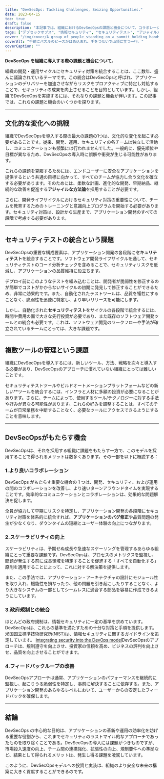 ```yaml
---
title: "DevSecOps: Tackling Challenges, Seizing Opportunities."
date: 2023-04-15
toc: true
draft: false
description: "本記事では、組織におけるDevSecOpsの課題と機会について、コラボレーションの向上、スケーラビリティの改善、政府規制との統合など、その内容を探ります。"
tags: ["デブセックオプス", "情報セキュリティ", "セキュリティテスト", "アジャイルメソドロジー", "コラボレーション", "官制", "オートメーション", "アプリケーション開発", "スケーラビリティ", "連続監視", "NISTガイドライン", "フィードバックループ", "モジュラリティ", "脆弱性", "ひんしつほしょう", "サイバーセキュリティ", "ITインフラ", "ソフトウェア開発ツール", "リスクマネージメント"]
cover: "/img/cover/A_group_of_people_standing_on_a_summit_holding_hands.png"
coverAlt: "手前にパズルのピースがはめ込まれ、手をつないで山頂に立つ一行。"
coverCaption: ""
---
```


**DevSecOps を組織に導入する際の課題と機会について**。

組織の開発・運用サイクルにセキュリティ対策を統合することは、ここ数年、盛んに議論されているテーマです。この統合はDevSecOpsと呼ばれ、アプリケーションのデリバリーを加速させながらリスクをプロアクティブに特定し対処することで、セキュリティの成果を向上させることを目的としています。しかし、組織でDevSecOpsを実施するには、それなりの課題と機会が伴います。この記事では、これらの課題と機会のいくつかを探ります。

______

## 文化的な変化への挑戦

組織でDevSecOpsを導入する際の最大の課題の1つは、文化的な変化を起こす必要があることです。従来、開発、運用、セキュリティの各チームは独立して活動し、コミュニケーションも頻繁には行われませんでした。一般的に、優先順位や目標が異なるため、DevSecOpsの導入時に誤解や衝突が生じる可能性があります。

これらの課題を克服するためには、エンドユーザーに安全なアプリケーションを提供するという共通の目標に向かって、すべてのチームが協力し合う文化を確立する必要があります。そのためには、柔軟な計画、進化的な開発、早期納品、継続的な改善を促進する**アジャイルな方法論**を採用することが必要です。

さらに、開発ライフサイクルにおけるセキュリティ対策の重要性について、チームを教育するためのトレーニングと意識向上プログラムを開始する必要があります。セキュリティ対策は、設計から生産まで、アプリケーション開発のすべての段階で考慮する必要があります。

______

## セキュリティテストの統合という課題

DevSecOpsの重要な構成要素は、アプリケーション開発の各段階に**セキュリティテスト**を統合することです。ソフトウェア開発ライフサイクルを通して、セキュリティテストのコード分析チェックを含めることで、セキュリティリスクを低減し、アプリケーションの品質維持に役立ちます。

デプロイ前にこのようなテストを組み込むことは、開発者が脆弱性を修正するのが簡単でコストがかからないサイクルの初期に発見して修正することができるため、非常に効果的です。また、自動化されたテストツールは、品質を犠牲にすることなく、脆弱性を迅速に特定し、より早いリリースを可能にします。

しかし、自動化された**セキュリティテスト**をサイクルの各段階で統合するには、時間や費用の面で大きな先行投資が必要であり、また既存のソフトウェア開発ツールとの統合も必要です。これは、ソフトウェア開発のワークフローや手法が確立されているチームにとっては、大きな課題です。

______

## 複数ツールの管理という課題

組織にDevSecOpsを導入するには、新しいツール、方法、戦略を次々と導入する必要があり、DevSecOpsのアプローチに慣れていない組織にとっては難しいことです。

セキュリティテストツールやビルドオートメーションプラットフォームなどの新しい**ツールを統合するには、インフラと人材に多額の投資が必要になることがあります。さらに、チームによって、使用するツール/テクノロジーに対する手法や好みが異なる可能性があります。これらの好みを調整することは、すべてのチームが日常業務を中断することなく、必要なツールにアクセスできるようにすることを意味します。

______

## DevSecOpsがもたらす機会

DevSecOpsは、それを採用する組織に課題をもたらす一方で、このモデルを採用することで得られるメリットは数多くあります。その一部を以下に概説する：

### 1.より良いコラボレーション

DevSecOps がもたらす重要な機会の 1 つは、開発、セキュリティ、および運用の間のコラボレーションを改善し、より速いターンアラウンドタイムを実現することです。効率的なコミュニケーションとコラボレーションは、効果的な問題解決を促します。

全員が協力して早期にリスクを特定し、アプリケーション開発の各段階にセキュリティ対策を体系的に統合すれば、**アプリケーションのバグ修正**や品質問題の発生が少なくなり、ダウンタイムの短縮とユーザー体験の向上につながります。

### 2.スケーラビリティの向上

スケーラビリティは、予期せぬ成長や急速なスケーリングを管理するあらゆる組織にとって重要な課題です。DevSecOpsは、プロセスのメトリクスを監視し、問題が発生する前に成長領域を特定することを促進する「すべてを自動化する」原則を適用することによって、これに対する解決策を提供します。

また、この手法では、アプリケーション・アーキテクチャの設計にモジュール性を取り入れ、機能性を損なったり、他の問題を引き起こしたりすることなく、より大きなシステムの一部としてシームレスに適合する部品を容易に作成できるようにしています。

### 3.政府規制との統合

ほとんどの政府規制は、情報セキュリティに一定の基準を求めています。DevSecOpsは、これらの基準を満たすための十分な対策と手順を提供します。米国国立標準技術研究所(NIST)は、情報セキュリティに関するガイドラインを策定しています。 [integrating security into the DevOps model](https://csrc.nist.gov/Projects/devsecops)DevSecOpsのアプローチは、規制遵守を向上させ、投資家の信頼を高め、ビジネスの評判を向上させ、品質を向上させることができます。

### 4.フィードバックループの改善

DevSecOpsアプローチは通常、アプリケーションのパフォーマンスを継続的に監視し、起こりうる脆弱性を特定し、事前に解決することに依存する。また、アプリケーション開発のあらゆるレベルにおいて、ユーザーからの安定したフィードバックを確保します。

______

## 結論

DevSecOps の中心的な目的は、アプリケーションの革新や運用の効率化を妨げる重要な役割から、これまでセキュリティのラストマイル的なアプローチであったものを取り除くことである。DevSecOpsの導入には課題がつきものですが、市場投入速度の向上、チーム間の連携強化、拡張性の向上、規制要件への準拠など、結果として得られるメリットは、発生し得る課題を凌駕しています。

このように、DevSecOpsモデルへの投資と実装は、組織のより安全な未来の構築に大きく貢献することができるのです。
